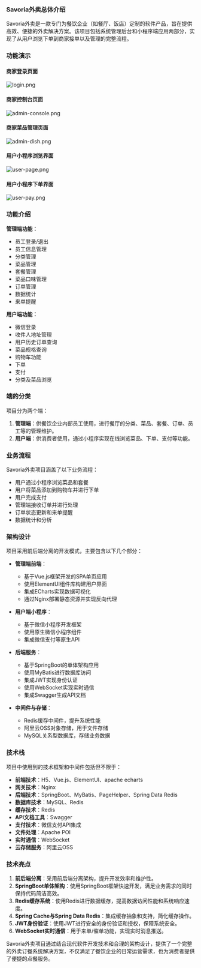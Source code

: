 ### Savoria外卖总体介绍

Savoria外卖是一款专门为餐饮企业（如餐厅、饭店）定制的软件产品，旨在提供高效、便捷的外卖解决方案。该项目包括系统管理后台和小程序端应用两部分，实现了从用户浏览下单到商家接单以及管理的完整流程。
### 功能演示

#### 商家登录页面
![login.png](assets/login.png)
#### 商家控制台页面
![admin-console.png](assets/admin-console.png)
#### 商家菜品管理页面
![admin-dish.png](assets/admin-dish.png)
#### 用户小程序浏览界面
![user-page.png](assets/user-page.png)
#### 用户小程序下单界面
![user-pay.png](assets/user-pay.png)

### 功能介绍

**管理端功能：**
- 员工登录/退出
- 员工信息管理
- 分类管理
- 菜品管理
- 套餐管理
- 菜品口味管理
- 订单管理
- 数据统计
- 来单提醒

**用户端功能：**
- 微信登录
- 收件人地址管理
- 用户历史订单查询
- 菜品规格查询
- 购物车功能
- 下单
- 支付
- 分类及菜品浏览

### 端的分类

项目分为两个端：
1. **管理端**：供餐饮企业内部员工使用，进行餐厅的分类、菜品、套餐、订单、员工等的管理维护。
2. **用户端**：供消费者使用，通过小程序实现在线浏览菜品、下单、支付等功能。

### 业务流程

Savoria外卖项目涵盖了以下业务流程：
- 用户通过小程序浏览菜品和套餐
- 用户将菜品添加到购物车并进行下单
- 用户完成支付
- 管理端接收订单并进行处理
- 订单状态更新和来单提醒
- 数据统计和分析

### 架构设计

项目采用前后端分离的开发模式，主要包含以下几个部分：

- **管理端前端**：
    - 基于Vue.js框架开发的SPA单页应用
    - 使用ElementUI组件库构建用户界面
    - 集成ECharts实现数据可视化
    - 通过Nginx部署静态资源并实现反向代理

- **用户端小程序**：
    - 基于微信小程序开发框架
    - 使用原生微信小程序组件
    - 集成微信支付等原生API

- **后端服务**：
    - 基于SpringBoot的单体架构应用
    - 使用MyBatis进行数据库访问
    - 集成JWT实现身份认证
    - 使用WebSocket实现实时通信
    - 集成Swagger生成API文档

- **中间件与存储**：
    - Redis缓存中间件，提升系统性能
    - 阿里云OSS对象存储，用于文件存储
    - MySQL关系型数据库，存储业务数据

### 技术栈

项目中使用到的技术框架和中间件包括但不限于：
- **前端技术**：H5、Vue.js、ElementUI、apache echarts
- **网关技术**：Nginx
- **后端技术**：SpringBoot、MyBatis、PageHelper、Spring Data Redis
- **数据库技术**：MySQL、Redis
- **缓存技术**：Redis
- **API文档工具**：Swagger
- **支付技术**：微信支付API集成
- **文件处理**：Apache POI
- **实时通信**：WebSocket
- **云存储服务**：阿里云OSS

### 技术亮点

1. **前后端分离**：采用前后端分离架构，提升开发效率和维护性。
2. **SpringBoot单体架构**：使用SpringBoot框架快速开发，满足业务需求的同时保持代码简洁高效。
3. **Redis缓存系统**：使用Redis进行数据缓存，提高数据访问性能和系统响应速度。
4. **Spring Cache与Spring Data Redis**：集成缓存抽象和支持，简化缓存操作。
5. **JWT身份验证**：使用JWT进行安全的身份验证和授权，保障系统安全。
6. **WebSocket实时通信**：用于来单/催单功能，实现实时消息推送。

Savoria外卖项目通过结合现代软件开发技术和合理的架构设计，提供了一个完整的外卖订餐系统解决方案，不仅满足了餐饮企业的日常运营需求，也为消费者提供了便捷的点餐服务。
